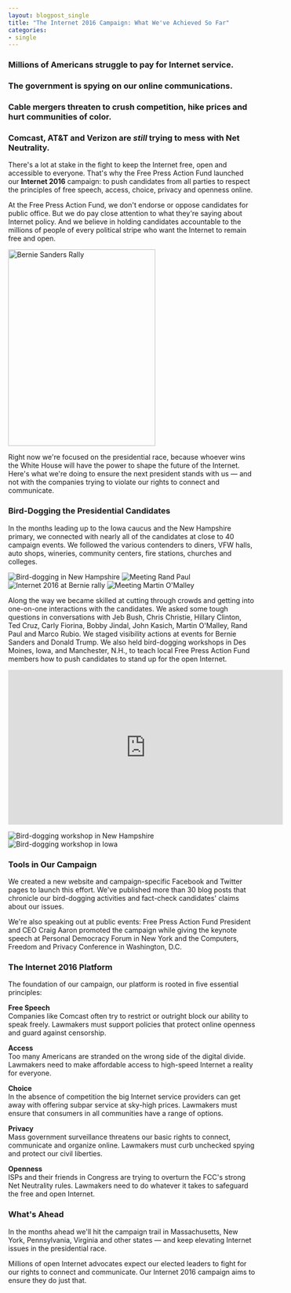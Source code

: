 ```yaml
---
layout: blogpost_single
title: "The Internet 2016 Campaign: What We've Achieved So Far"
categories:
- single
---
```


<p><h3>Millions of Americans struggle to pay for Internet service.</h3></p>
 
<p><h3>The government is spying on our online communications.</h3></p>

<p><h3>Cable mergers threaten to crush competition, hike prices and hurt communities of color.</h3></p>
 
<p><h3>Comcast, AT&T and Verizon are <em>still</em> trying to mess with Net Neutrality.</h3></p>

<p>There's a lot at stake in the fight to keep the Internet free, open and accessible to everyone. That's why the Free Press Action Fund  launched our <strong>Internet 2016</strong> campaign: to push candidates from all parties to respect the principles of free speech, access, choice, privacy and openness online.</p>

<p>At the Free Press Action Fund, we don't endorse or oppose candidates for public office. But we do pay close attention to what they're saying about Internet policy. And we believe in holding candidates accountable to the millions of people of every political stripe who want the Internet to remain free and open.</p>

<img src="https://internet2016.net/assets/img/blog-body-theo-misty.jpg" alt="Bernie Sanders Rally" width="300" height="400" />

<p>Right now we're focused on the presidential race, because whoever wins the White House will have the power to shape the future of the Internet. Here's what we're doing to ensure the next president stands with us — and not with the companies trying to violate our rights to connect and communicate.</p>

<p><strong><h3>Bird-Dogging the Presidential Candidates</h3></strong></p>
<p>In the months leading up to the Iowa caucus and the New Hampshire primary, we connected with nearly all of the candidates at close to 40 campaign events. We followed the various contenders to diners, VFW halls, auto shops, wineries, community centers, fire stations, churches and colleges.</p>

<img src="https://internet2016.net/assets/img/single-spring-bird-dog-nh.jpg" alt="Bird-dogging in New Hampshire" width="" height="" /> <img src="https://internet2016.net/assets/img/single-spring-kf-rand.jpg" alt="Meeting Rand Paul" width="" height="" /><img src="https://internet2016.net/assets/img/single-spring-report.jpg" alt="Internet 2016 at Bernie rally" width="" height="" /> <img src="https://internet2016.net/assets/img/single-spring-omalley-fuchs.jpg" alt="Meeting Martin O'Malley" width="" height="" />

<p>Along the way we became skilled at cutting through crowds and getting into one-on-one interactions with the candidates. We asked some tough questions in conversations with Jeb Bush, Chris Christie, Hillary Clinton, Ted Cruz, Carly Fiorina, Bobby Jindal, John Kasich, Martin O'Malley, Rand Paul and Marco Rubio. We staged visibility actions at events for Bernie Sanders and Donald Trump. We also held bird-dogging workshops in Des Moines, Iowa, and Manchester, N.H., to teach local Free Press Action Fund members how to push candidates to stand up for the open Internet.</p>

<iframe width="560" height="315" src="https://www.youtube.com/embed/videoseries?list=PLprVE3RVOWm26kKygCOKoL_c7UdQM3-R2" frameborder="0" allowfullscreen></iframe>

<img src="https://internet2016.net/assets/img/single-spring-nh-workshop.jpg" alt="Bird-dogging workshop in New Hampshire" width="" height="" /> <img src="https://internet2016.net/assets/img/single-spring-ia-workshop.jpg" alt="Bird-dogging workshop in Iowa" width="" height="" />

<p><strong><h3>Tools in Our Campaign</h3></strong></p>
<p>We created a new website and campaign-specific Facebook and Twitter pages to launch this effort. We've published more than 30 blog posts that chronicle our bird-dogging activities and fact-check candidates' claims about our issues.</p>

<p>We're also speaking out at public events: Free Press Action Fund President and CEO Craig Aaron promoted the campaign while giving the keynote speech at Personal Democracy Forum in New York and the Computers, Freedom and Privacy Conference in Washington, D.C.</p>

<p><strong><h3>The Internet 2016 Platform</h3></strong></p>
<p>The foundation of our campaign, our platform is rooted in five essential principles:
<p><strong>Free Speech</strong><br />
Companies like Comcast often try to restrict or outright block our ability to speak freely. Lawmakers must support policies that protect online openness and guard against censorship.</p>
<p><strong>Access</strong><br />
Too many Americans are stranded on the wrong side of the digital divide. Lawmakers need to make affordable access to high-speed Internet a reality for everyone.</p>
<p><strong>Choice</strong><br />
In the absence of competition the big Internet service providers can get away with offering subpar service at sky-high prices. Lawmakers must ensure that consumers in all communities have a range of options.</p>
<p><strong>Privacy</strong><br />
Mass government surveillance threatens our basic rights to connect, communicate and organize online. Lawmakers must curb unchecked spying and protect our civil liberties.</p>
<p><strong>Openness</strong><br />
ISPs and their friends in Congress are trying to overturn the FCC's strong Net Neutrality rules. Lawmakers need to do whatever it takes to safeguard the free and open Internet.</p>

<p><strong><h3>What's Ahead</h3></strong></p>
In the months ahead we'll hit the campaign trail in Massachusetts, New York, Pennsylvania, Virginia and other states — and keep elevating Internet issues in the presidential race.</p>

Millions of open Internet advocates expect our elected leaders to fight for our rights to connect and communicate. Our Internet 2016 campaign aims to ensure they do just that.</p>

